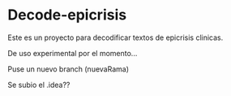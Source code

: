 # Decode-epicrisis

Este es un proyecto para decodificar textos de epicrisis clinicas.

De uso experimental por el momento...

Puse un nuevo branch (nuevaRama)

Se subio el .idea??